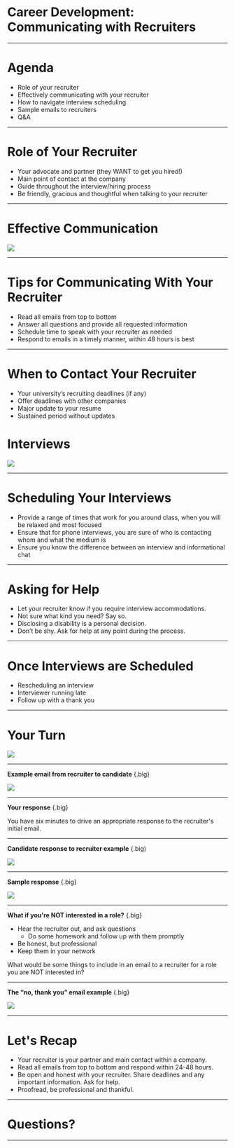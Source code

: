 # Career Development: Communicating with Recruiters

<!--
Who has had experience working with a recruiter? What was the process like?

Did you ever experience uncertainty about how often you should reach out to your recruiter or what you should/shouldn’t share? 

Hopefully this discussion will clear up some of that uncertainty and provide you with some best practices for communicating with recruiters that you can apply when you work with a recruiter next. Whether you’ve never worked with a recruiter or have worked with many, this session is for you. Let’s get started!
-->

---

# Agenda

* Role of your recruiter
* Effectively communicating with your recruiter
* How to navigate interview scheduling
* Sample emails to recruiters
* Q&A

<!--
First we’ll go over the role your recruiter serves in your hiring process. Their exact job responsibilities can vary by employer but are generally similar. Then we’ll talk about how to effectively communicate with your recruiter and how to navigate all the minor and major details of scheduling and participating in interviews. Then we’ll close out with some sample emails to bring more color to our discussion and Q&A.
-->

---

# Role of Your Recruiter

* Your advocate and partner (they WANT to get you hired!)
* Main point of contact at the company
* Guide throughout the interview/hiring process
* Be friendly, gracious and thoughtful when talking to your recruiter

<!--
* Your recruiter is your advocate and partner.  Be kind, respectful, friendly, and honest in your communications. They’re there to help you, provide you with resources, and guide you through the interview and hiring processes.
* While you may also be in touch with a hiring manager, your recruiter is typically your main point of contact during an interview process with a company. Make sure to keep them in the loop with any updates that affect your candidacy.
* Your recruiter will also keep you updated, so keep an eye on your inbox! You should always respond to your recruiter within 48 hours.
* Tip: It’s always good to express your thanks and show your appreciation. Your recruiters work hard to ensure your process is as informative, timely, and smooth as possible. Show your positivity and gratitude. It can go a long way!
-->

---

# Effective Communication

![](res/commrecruiter01.jpg)

<!--
Let’s move on to some guidelines for effectively communicating with your recruiter.

Image Details:
* [commrecruiter01.jpg](https://unsplash.com/photos/3Mhgvrk4tjM): Unsplash License
-->

---

# Tips for Communicating With Your Recruiter 

* Read all emails from top to bottom
* Answer all questions and provide all requested information
* Schedule time to speak with your recruiter as needed
* Respond to emails in a timely manner, within 48 hours is best

<!--
It is important to follow these tips when communicating with recruiters:
* Read all emails from top to bottom: Recruiter emails often have a lot of information in them, and they don’t want you to miss anything. Be sure to scroll down and look for FAQs in case they’ve included them. Save your emails with recruiters to refer back to them as needed. Also, be sure to read through all links or attached materials.
* Answer all the questions and provide all requested information to save time; a lot of inefficiency is caused by emailing back and forth unnecessarily, and you don’t want to slow down your process if you can avoid it.
* Some recruiters will have a link to their calendars in their emails so you can choose a good time that works best for you. Otherwise, they will ask you for your availability. Be aware of times zones and make explicit plans. Make sure the contact details you provide are accurate and that it is clear who will be contacting whom if you connect over phone or video.
* Recruiters try to respond to candidates as soon as possible. It’s important you do the same! Things can move pretty quickly, and you want to ensure you are keeping your recruiter posted with the most updated information possible. At the same time, you want to be mindful of work/life balance; recruiters won’t be responding to emails late at night or during weekends and holidays.
-->

---

# When to Contact Your Recruiter

* Your university’s recruiting deadlines (if any)
* Offer deadlines with other companies
* Major update to your resume
* Sustained period without updates

<!--
Students often ask, “Should I update my recruiter about that?” Here are some guidelines for when you definitely want to communicate with your recruiter:

* University deadlines: Some universities have specific guidelines on when its students are permitted to accept internship or full-time job offers. These guidelines exist to serve you and make sure you have sufficient time to make the best decision for yourself. Check to see if your university has NACE guidelines, and mark your calendar accordingly.
* Company deadlines: If you’re interviewing with another company and receive an offer, let your recruiter know. You’ll hear recruiters refer to this as a “competing offer.” Having a competing offer can sometimes speed up the offer process at the other places where you’re interviewing. It would be a shame if you had to accept an offer with other possibilities on the table, so it’s important to be transparent with your recruiter to let them know if you have other offers or may soon.
* Major update on your resume (e.g., new skill, award, conference, publication, etc.). Update your resume and send it as a PDF.
* When you haven’t heard from your recruiter in a while (2+ weeks), you can reach out to check in and see if any progress has been made on their end or if they need anything from you.

TIP: Always be truthful, open, and honest with your recruiter. If they have the full picture of your status and options, they can guide your process with their company more comprehensively.

-->

# Interviews

![](res/commrecruiter02.jpg)

<!--
Now let’s move on to scheduling and completing interviews at a company.

Image Details:
* [commrecruiter02.jpg](https://unsplash.com/photos/YXemfQiPR_E): Unsplash License
-->

---

# Scheduling Your Interviews

* Provide a range of times that work for you around class, when you will be relaxed and most focused
* Ensure that for phone interviews, you are sure of who is contacting whom and what the medium is
* Ensure you know the difference between an interview and informational chat

<!--
* At most companies, recruiters will schedule your interviews, or they will introduce you to a recruiting coordinator. Oftentimes recruiting coordinators partner with recruiters and candidates to schedule your interviews.
* Generally companies interview between 10am-4pm PST, Monday through Friday.
  * Everyone wants you to feel comfortable and at your best.
  * Provide times that work for you and your class schedule.
  * Make sure you know the format of any interview, as well as who will be contacting whom and when. If you’ll be using a format you’re not that familiar with, like coding on a Google Doc, then you should practice coding in a Google Doc.
* Sometimes, depending on the company, a recruiter or someone else in the company may want to start with an informational chat before jumping into official interviews. These will usually consist of talking about the role, company, and your resume. Ensure you have your resume in front of you and can speak about the experiences you want to highlight most. Also, it is so important that you do some basic research on the company. It’s common in an informational session to be asked about your knowledge about the company, your willingness to relocate, and what interests you about working there. Be ready to answer very general questions meant to show you are serious about the job hunt.
-->

---

# Asking for Help

* Let your recruiter know if you require interview accommodations.
* Not sure what kind you need? Say so.
* Disclosing a disability is a personal decision.
* Don’t be shy. Ask for help at any point during the process.

<!--
* Companies should be committed to providing equal opportunities for everyone throughout their hiring process.
* If you’re not sure what type of accommodations you might need, that's ok. Many companies have a specialist or team that will work directly to identify what types of accommodations you might require. If a company is too small to have a designated person or team for this important task, they should have a contractor or consultant who can assist.
* Disclosing a disability or need for an accommodation is a personal decision. Ultimately the decision of whether or not to disclose is up to you, but you want to do everything you can to perform well in your interview and get the job or internship. Recruiters want that for you, too.
-->

---

# Once Interviews are Scheduled

* Rescheduling an interview
* Interviewer running late
* Follow up with a thank you

<!--
Rescheduling an interview
* If an interview absolutely needs to be rescheduled, let your recruiter and recruiting coordinator know on one email as soon as possible. It’s best practice to reply all to the email where your interview was originally scheduled.
* Keep rescheduling to a minimum. If you’re sick or there’s an emergency, rescheduling is warranted. But once your interview date is set, make sure to prepare yourself for that day.
* Rescheduling multiple times might make you more anxious, so it’s generally best to stick with your originally planned interview date.

Interviewer is late
* You’re waiting to start your interview and your interviewer is late. What do you do? Wait about 5-10 minutes. Interviewers are often going from meeting to meeting, and conference rooms may not be booked near each other. After 5-10 minutes, email your recruiter and recruiting coordinator (once again, on the same email thread), and let them know you haven’t heard from your interviewer yet. They’ll sort out what’s going on.

Thank you
* Most recruiters can’t share interviewers’ contact information with you directly, but feel free to send a note to your recruiter to pass along to your interviewer.
* It’s always nice to thank your recruiting coordinator and recruiter for their help prepping you and getting you scheduled.
-->

---

# Your Turn

![](res/commrecruiter03.jpg)

<!--
Now that we’ve gone over some important information to consider when working with your recruiter, let’s put these best practices to use!

Source: Photo by NeONBRAND on Unsplash
Image Details:
* [commrecruiter03.jpg](https://unsplash.com/photos/IhsaTDKzdwg): Unsplash License
-->

---

**Example email from recruiter to candidate** {.big}

![](res/commrecruiter04.png)

<!--

*Have 1-2 student volunteers read this email from a recruiter out loud to the class.*

Image Details:
* [commrecruiter04.png](https://opensource.google/docs/copyright/): Copyright Google
-->

---

**Your response** {.big}

You have six minutes to drive an appropriate response to the recruiter's initial email.

<!--
Now, take six minutes to draft an appropriate response to your recruiter, Clarissa. I’ll switch the screen back so you can reference it while you type. 

*Revert to previous slide.*

*Give students six minutes to write and then ask for 1-2 student volunteers to read their versions. Highlight 1-2 things students did well in their response.*
-->

---

**Candidate response to recruiter example** {.big)

![](res/commrecruiter05.png)

<!--
Now that we’ve read an email exchange between a recruiter and candidate, take a look at this candidate’s response to their recruiter. Can you point out what’s wrong with the candidate’s response or what’s missing in this scenario? 

*Response should include:
* The initial email from the recruiter states that there will be two technical interviews - remember to read all emails from top to bottom!
* Availability for interviews is given in EST, not PST like the recruiter requested.
* Availability for interviews is outside of general workings hours (late in the evening and on a Saturday).
* Screenshot of transcript is pasted in body of email. Recruiter requested a PDF of both transcript and resume
* Availability should be specific: for example, list dates as Tuesday, May 29
* The initial email from the recruiter says that the project questionnaire will be sent out within 24-48 hours. This usually means business hours. If you still haven’t received it within 48 business hours, you should reach out to your recruiter then.
* Don’t expect an immediate response especially when it’s outside of our general working hours. Notice that this person was replying to their recruiter very early hours in EST. Remember, Googlers try to get back to everyone within 24 hours.
* This person is sending multiple emails back to back. While it’s not necessarily a bad thing, it isn’t preferred for most recruiters. Keep your emails clear and concise.
* It’s always nice to sign off with a thank you and your name! Be friendly!

Image Details:
* [commrecruiter05.png](https://opensource.google/docs/copyright/): Copyright Google
-->

---

**Sample response** {.big}

![](res/commrecruiter06.png)

<!--
Here’s a good example of a positive response from a candidate to a recruiter. What are some things Jane did well here? 

Image Details:
* [commrecruiter06.png](https://opensource.google/docs/copyright/): Copyright Google
-->

---

**What if you're NOT interested in a role?** {.big}

* Hear the recruiter out, and ask questions
    * Do some homework and follow up with them promptly
* Be honest, but professional
* Keep them in your network

What would be some things to include in an email to a recruiter for a role you are NOT interested in?

<!--
* If a recruiter contacts you out of the blue, you should respond at least once. Ask clarifying questions and do some homework to see if the role is at all a good match for you. You don’t want them to waste your time, but don’t waste theirs, either.
* It may not be the perfect role, but if it is at all interesting to you, you should go forward. You’ll learn a lot through the application process.
* If an opportunity truly is not for you, you should respond honestly and courteously. You don’t have to write a long email or provide too much detail, but you can definitely feel free to give some feedback and you should follow up promptly.
* It is not good professional etiquette to not respond, nor to lie. For example, don’t say you have a job if you don’t.
* Remember you are still looking for a role and that people move around a lot. This recruiter could end up in a role or company years from now that could be your dream job, so you don’t want to burn bridges. Be polite, and if it seems like a good opportunity, you can ask to connect on LinkedIn or to be kept in mind for future roles that may be a better fit.

What would be some things to include in an email to a recruiter for a role you are NOT interested in? 
-->

---

**The “no, thank you” email example** {.big}

![](res/commrecruiter07.png)

<!--
This could be sent as an email or copied and pasted into LinkedIn messages. Just remember best practices of spelling the recruiter’s name correctly and making sure details are correct. If you want to connect over LinkedIn or otherwise, keep this person in your contacts (even if this role is not a good fit at this time), and then follow up promptly on doing so. Keep it brief. Even if you give a specific detail on why this is not a fit, you don’t have to get too specific. Remember that it is not okay to lie, so keep it honest and courteous.

Image Details:
* [commrecruiter07.png](https://opensource.google/docs/copyright/): Copyright Google
-->

---

# Let's Recap

* Your recruiter is your partner and main contact within a company.
* Read all emails from top to bottom and respond within 24-48 hours.
* Be open and honest with your recruiter. Share deadlines and any important information. Ask for help.
* Proofread, be professional and thankful.

<!--
Don’t forget you and your recruiter both want you to have a clear, efficient, and overall great hiring process, regardless of whether or not the job is a best fit for you. They are your advocate. Be sure you read all aspects of the emails they send you, links included, and respond to their emails within 48 hours at the latest. Be transparent with them about your offers and ask for help when you need it or when you feel uncertain about something. Be professional and be grateful for their time and work with you.
-->

---

# Questions?

<!--
Thank you all so much for participating today. What remaining questions do you have?
-->

---
